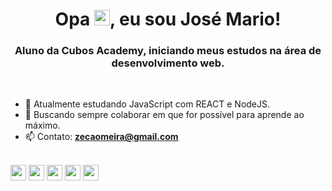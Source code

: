 <h1 align = "center">Opa <img src = "https://raw.githubusercontent.com/kaueMarques/kaueMarques/master/hi.gif" width = "25px">, eu sou José Mario! </ h1 >
<h3 align = "center"> <strong> Aluno da Cubos Academy, iniciando meus estudos na área de desenvolvimento web. </strong> </h3>

  <br>

- 🌱 Atualmente estudando JavaScript com REACT e NodeJS.
- 👯 Buscando sempre colaborar em que for possível para aprende ao máximo.
- 📫 Contato: **zecaomeira@gmail.com**
  <br>
  <br>

<P align = "left">
<img src = "https://img.shields.io/badge/HTML5-E34F26?style=for-the-badge&logo=html5&logoColor=white" alt = "css3" height = "25"/>
<img src = "https://img.shields.io/badge/CSS3-1572B6?style=for-the-badge&logo=css3&logoColor=white" alt = "css3" height = "25"/>
<img src = "https://img.shields.io/badge/JavaScript-F7DF1E?style=for-the-badge&logo=javascript&logoColor=black" alt = "css3" height = "25"/>
<img src = "https://img.shields.io/badge/Node.js-43853D?style=for-the-badge&logo=node.js&logoColor=white" alt = "css3" height = "25"/>
<img src = "https://img.shields.io/badge/React-20232A?style=for-the-badge&logo=react&logoColor=61DAFB" alt = "css3" height = "25"/></P>
